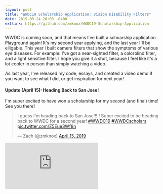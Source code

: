 ```yaml
---
layout: post
title: "WWDC19 Scholarship Application: Vision Disability Filters"
date: 2019-03-24 20:00 -0400
extlink: https://github.com/zmknox/WWDC19-Scholarship-Application
---
```


WWDC is coming soon, and that means I've built a schoarship application Playground again! It's my second year applying, and the last year I'll be elligable. This year I built camera filters that show the symptoms of various eye diseases. For example: I've got a near-sighted filter, a colorblind filter, and a light sensitive filter. I hope you give it a shot, because I feel like it's a lot cooler in person than simply watching a video.

As last year, I've released my code, essays, and created a video demo if you want to see what I did, or get inspiration for next year!

#### Update [April 15]: Heading Back to San Jose!

I'm super excited to have won a scholarship for my second (and final) time! See you there!

<!-- more -->

<div class="embed-responsive">
<blockquote class="twitter-tweet" data-lang="en"><p lang="en" dir="ltr">I guess I&#39;m heading back to San Jose!!!!! Super excited to be heading back to WWDC for a second year! <a href="https://twitter.com/hashtag/WWDC19?src=hash&amp;ref_src=twsrc%5Etfw">#WWDC19</a> <a href="https://twitter.com/hashtag/WWDCscholars?src=hash&amp;ref_src=twsrc%5Etfw">#WWDCscholars</a> <a href="https://t.co/Z5Eue3Wf8n">pic.twitter.com/Z5Eue3Wf8n</a></p>&mdash; Zach (@zmknox) <a href="https://twitter.com/zmknox/status/1117928749469720576?ref_src=twsrc%5Etfw">April 15, 2019</a></blockquote> <script async src="https://platform.twitter.com/widgets.js" charset="utf-8"></script> 
</div>

<div class="embed-responsive embed-responsive-16by9">
    <iframe class="embed-responsive-item" src="https://www.youtube-nocookie.com/embed/mutncT3Q3F0?rel=0" frameborder="0" allow="autoplay; encrypted-media" allowfullscreen></iframe>
</div>
